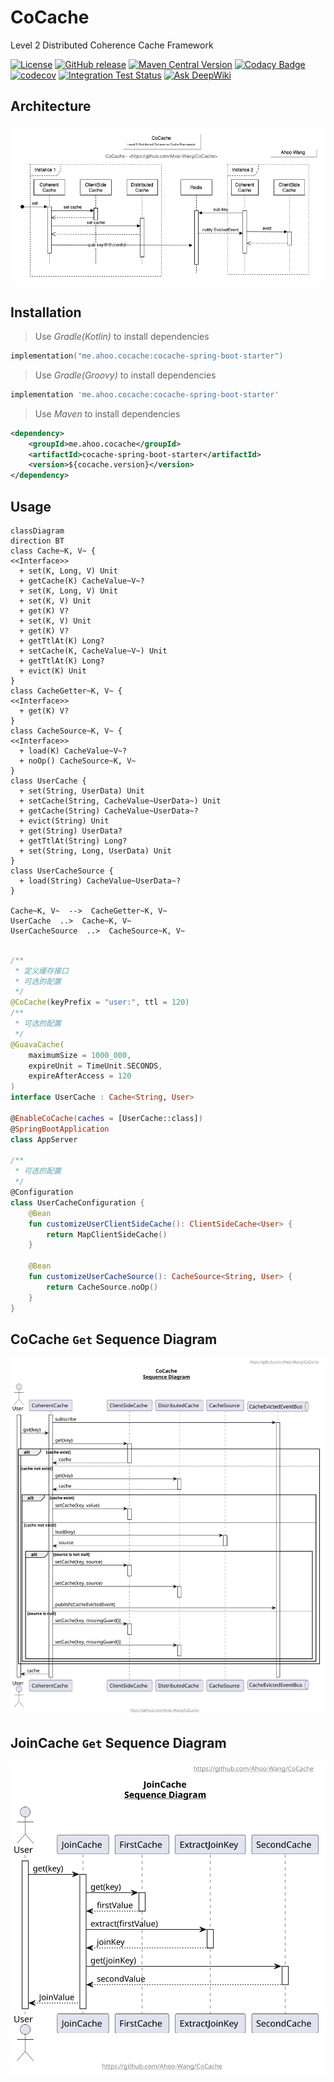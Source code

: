 # CoCache
Level 2 Distributed Coherence Cache Framework

[![License](https://img.shields.io/badge/license-Apache%202-4EB1BA.svg)](https://www.apache.org/licenses/LICENSE-2.0.html)
[![GitHub release](https://img.shields.io/github/release/Ahoo-Wang/CoCache.svg)](https://github.com/Ahoo-Wang/CoCache/releases)
[![Maven Central Version](https://img.shields.io/maven-central/v/me.ahoo.cocache/cocache-core)](https://central.sonatype.com/artifact/me.ahoo.cocache/cocache-core)
[![Codacy Badge](https://app.codacy.com/project/badge/Grade/a2f3fd9b1e564fa3a3b558d1dfaf2a34)](https://www.codacy.com/gh/Ahoo-Wang/CoCache/dashboard?utm_source=github.com&amp;utm_medium=referral&amp;utm_content=Ahoo-Wang/CoCache&amp;utm_campaign=Badge_Grade)
[![codecov](https://codecov.io/gh/Ahoo-Wang/CoCache/branch/main/graph/badge.svg?token=NlFI44RCS4)](https://codecov.io/gh/Ahoo-Wang/CoCache)
[![Integration Test Status](https://github.com/Ahoo-Wang/CoCache/actions/workflows/integration-test.yml/badge.svg)](https://github.com/Ahoo-Wang/CoCache)
[![Ask DeepWiki](https://deepwiki.com/badge.svg)](https://deepwiki.com/Ahoo-Wang/CoCache)

## Architecture

<p align="center" style="text-align:center">
  <img src="document/Architecture.png" alt="Architecture"/>
</p>

## Installation

> Use *Gradle(Kotlin)* to install dependencies

```kotlin
implementation("me.ahoo.cocache:cocache-spring-boot-starter")
```

> Use *Gradle(Groovy)* to install dependencies

```groovy
implementation 'me.ahoo.cocache:cocache-spring-boot-starter'
```

> Use *Maven* to install dependencies

```xml
<dependency>
    <groupId>me.ahoo.cocache</groupId>
    <artifactId>cocache-spring-boot-starter</artifactId>
    <version>${cocache.version}</version>
</dependency>
```

## Usage

```mermaid
classDiagram
direction BT
class Cache~K, V~ {
<<Interface>>
  + set(K, Long, V) Unit
  + getCache(K) CacheValue~V~?
  + set(K, Long, V) Unit
  + set(K, V) Unit
  + get(K) V?
  + set(K, V) Unit
  + get(K) V?
  + getTtlAt(K) Long?
  + setCache(K, CacheValue~V~) Unit
  + getTtlAt(K) Long?
  + evict(K) Unit
}
class CacheGetter~K, V~ {
<<Interface>>
  + get(K) V?
}
class CacheSource~K, V~ {
<<Interface>>
  + load(K) CacheValue~V~?
  + noOp() CacheSource~K, V~
}
class UserCache {
  + set(String, UserData) Unit
  + setCache(String, CacheValue~UserData~) Unit
  + getCache(String) CacheValue~UserData~?
  + evict(String) Unit
  + get(String) UserData?
  + getTtlAt(String) Long?
  + set(String, Long, UserData) Unit
}
class UserCacheSource {
  + load(String) CacheValue~UserData~?
}

Cache~K, V~  -->  CacheGetter~K, V~ 
UserCache  ..>  Cache~K, V~ 
UserCacheSource  ..>  CacheSource~K, V~ 
```

```kotlin

/**
 * 定义缓存接口
 * 可选的配置
 */
@CoCache(keyPrefix = "user:", ttl = 120)
/**
 * 可选的配置
 */
@GuavaCache(
    maximumSize = 1000_000,
    expireUnit = TimeUnit.SECONDS,
    expireAfterAccess = 120
)
interface UserCache : Cache<String, User>

@EnableCoCache(caches = [UserCache::class])
@SpringBootApplication
class AppServer

/**
 * 可选的配置
 */
@Configuration
class UserCacheConfiguration {
    @Bean
    fun customizeUserClientSideCache(): ClientSideCache<User> {
        return MapClientSideCache()
    }

    @Bean
    fun customizeUserCacheSource(): CacheSource<String, User> {
        return CacheSource.noOp()
    }
}
```

## CoCache `Get` Sequence Diagram

<p align="center" style="text-align:center">
  <img src="document/CoCache-Get-Sequence-Diagram.svg" alt="CoCache-Get-Sequence-Diagram"/>
</p>

## JoinCache `Get` Sequence Diagram

<p align="center" style="text-align:center">
  <img src="document/JoinCache.svg" alt="JoinCache-Get-Sequence-Diagram"/>
</p>